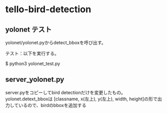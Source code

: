# tello-bird-detection

## yolonet テスト

yolonet/yolonet.pyからdetect_bboxを呼び出す。

テスト：以下を実行する。

$ python3 yolonet_test.py


## server_yolonet.py
server.pyをコピーしてbird detectionだけを変更したもの。
yolonet.detext_bboxは [classname, x(左上), y(左上), width, height]の形で出力しているので、birdのbboxを追加する